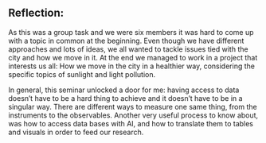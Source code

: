 ## Reflection:

As this was a group task and we were six members it was hard to come up with a topic in common at the beginning. Even though we have different approaches and lots of ideas, we all wanted to tackle issues tied with the city and how we move in it. At the end we managed to work in a project that interests us all: How we move in the city in a healthier way, considering the specific topics of sunlight and light pollution.

In general, this seminar unlocked a door for me: having access to data doesn’t have to be a hard thing to achieve and it doesn’t have to be in a singular way. There are different ways to measure one same thing, from the instruments to the observables. 
Another very useful process to know about, was how to access data bases with AI, and how to translate them to tables and visuals in order to feed our research.
















